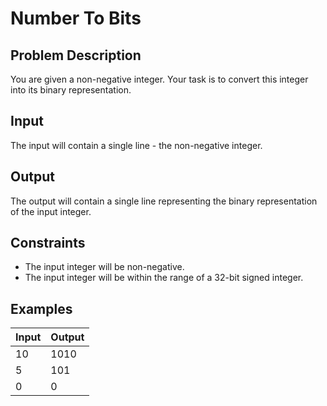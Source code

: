 # Number To Bits
## Problem Description
You are given a non-negative integer. Your task is to convert this integer into its binary representation.

## Input
The input will contain a single line - the non-negative integer.

## Output
The output will contain a single line representing the binary representation of the input integer.

## Constraints
- The input integer will be non-negative.
- The input integer will be within the range of a 32-bit signed integer.

## Examples
|Input|Output|
|-|-|
|10|1010|
|5|101|
|0|0|